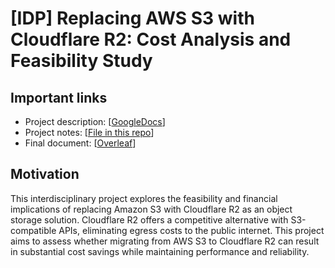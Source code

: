 # [IDP] Replacing AWS S3 with Cloudflare R2: Cost Analysis and Feasibility Study

## Important links

- Project description: [[GoogleDocs](https://docs.google.com/document/d/1j7r3w-ZQyOZsmdqYzyyUJghaHzooTu6h3ejlI9FZICs/edit?tab=t.0#heading=h.uzx2xxidnmp0)]
- Project notes: [[File in this repo](/notes/main-notes.md)]
- Final document: [[Overleaf](https://www.overleaf.com/read/hwsttkkzjnyb#c92dd1)]

## Motivation

This interdisciplinary project explores the feasibility and financial implications of replacing Amazon S3 with Cloudflare R2 as an object storage solution. Cloudflare R2 offers a competitive alternative with S3-compatible APIs, eliminating egress costs to the public internet. This project aims to assess whether migrating from AWS S3 to Cloudflare R2 can result in substantial cost savings while maintaining performance and reliability.

